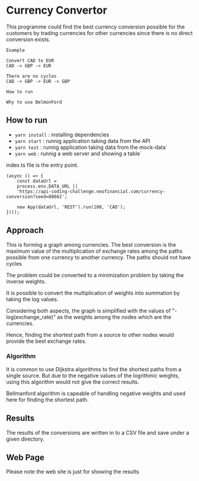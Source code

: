 # Currency Convertor

This programme could find the best currency conversion possible for the customers by trading currencies for other currencies since there is no direct conversion exists.

    Example

    Convert CAD to EUR
    CAD -> GBP -> EUR

    There are no cycles
    CAD -> GBP -> EUR -> GBP

    How to run

    Why to use BelmonFord

## How to run

- `yarn install` : installing dependencies
- `yarn start` : runnig application taking data from the API
- `yarn test` : runnig application taking data from the mock-data`
- `yarn web` : runnig a web server and showing a table`

index.ts file is the entry point.

    (async () => {
        const dataUrl =
        process.env.DATA_URL ||
        'https://api-coding-challenge.neofinancial.com/currency-conversion?seed=88662';

        new App(dataUrl, 'REST').run(100, 'CAD');
    })();

## Approach

This is forming a graph among currencies. The best conversion is the maximum value of the multiplication of exchange rates among the paths possible from one currency to another currency. The paths should not have cycles

The problem could be converted to a minimization problem by taking the inverse weights.

It is possible to convert the multiplication of weights into summation by taking the log values.

Considering both aspects, the graph is simplified with the values of "-log(exchange_rate)" as the weights among the nodes which are the currencies.

Hence, finding the shortest path from a source to other nodes would provide the best exchange rates.

### Algorithm

It is common to use Dijkstra algorithms to find the shortest paths from a single source. But due to the negative values of the logrithmic weights, using this algorithm would not give the correct results.

Bellmanford algorithm is capeable of handling negative weights and used here for finding the shortest path.

## Results

The results of the conversions are written in to a CSV file and save under a given directory.

## Web Page

Please note the web site is just for showing the results

